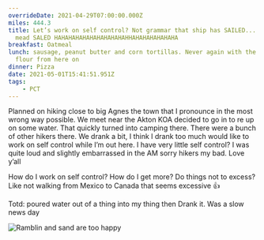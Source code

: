 ```yaml
---
overrideDate: 2021-04-29T07:00:00.000Z
miles: 444.3
title: Let’s work on self control? Not grammar that ship has SAILED........ I
  mead SALED HAHAHAHAHAHAHAHAHAHAHHAHAHAHAHAHAHA
breakfast: Oatmeal
lunch: sausage, peanut butter and corn tortillas. Never again with the corn only
  flour from here on
dinner: Pizza
date: 2021-05-01T15:41:51.951Z
tags: 
    - PCT
---
```

Planned on hiking close to big Agnes the town that I pronounce in the most wrong way possible. We meet near the Akton KOA decided to go in to re up on some water. That quickly turned into camping there. There were a bunch of other hikers there. We drank a bit, I think I drank too much would like to work on self control while I’m out here. I have very little self control? I was quite loud and slightly embarrassed in the AM sorry hikers my bad. Love y’all 



How do I work on self control? How do I get more? Do things not to excess? Like not walking from Mexico to Canada that seems excessive 👍 



Totd: poured water out of a thing into my thing then Drank it. Was a slow news day

![Ramblin and sand are too happy](ea4b1e2b-d39a-4deb-8b51-722a85224031.jpeg "Ramblin and sand are too happy")